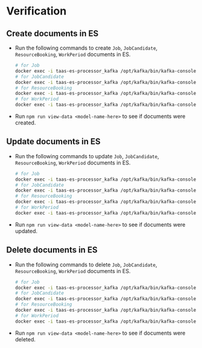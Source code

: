 # Verification

## Create documents in ES

- Run the following commands to create `Job`, `JobCandidate`, `ResourceBooking`, `WorkPeriod` documents in ES.

  ``` bash
  # for Job
  docker exec -i taas-es-processor_kafka /opt/kafka/bin/kafka-console-producer.sh --broker-list localhost:9092 --topic taas.job.create < test/messages/taas.job.create.event.json
  # for JobCandidate
  docker exec -i taas-es-processor_kafka /opt/kafka/bin/kafka-console-producer.sh --broker-list localhost:9092 --topic taas.jobcandidate.create < test/messages/taas.jobcandidate.create.event.json
  # for ResourceBooking
  docker exec -i taas-es-processor_kafka /opt/kafka/bin/kafka-console-producer.sh --broker-list localhost:9092 --topic taas.resourcebooking.create < test/messages/taas.resourcebooking.create.event.json
  # for WorkPeriod
  docker exec -i taas-es-processor_kafka /opt/kafka/bin/kafka-console-producer.sh --broker-list localhost:9092 --topic taas.workperiod.create < test/messages/taas.workperiod.create.event.json
  ```

- Run `npm run view-data <model-name-here>` to see if documents were created.

## Update documents in ES
- Run the following commands to update `Job`, `JobCandidate`, `ResourceBooking`, `WorkPeriod` documents in ES.

  ``` bash
  # for Job
  docker exec -i taas-es-processor_kafka /opt/kafka/bin/kafka-console-producer.sh --broker-list localhost:9092 --topic taas.job.update < test/messages/taas.job.update.event.json
  # for JobCandidate
  docker exec -i taas-es-processor_kafka /opt/kafka/bin/kafka-console-producer.sh --broker-list localhost:9092 --topic taas.jobcandidate.update < test/messages/taas.jobcandidate.update.event.json
  # for ResourceBooking
  docker exec -i taas-es-processor_kafka /opt/kafka/bin/kafka-console-producer.sh --broker-list localhost:9092 --topic taas.resourcebooking.update < test/messages/taas.resourcebooking.update.event.json
  # for WorkPeriod
  docker exec -i taas-es-processor_kafka /opt/kafka/bin/kafka-console-producer.sh --broker-list localhost:9092 --topic taas.workperiod.update < test/messages/taas.workperiod.update.event.json
  ```

- Run `npm run view-data <model-name-here>` to see if documents were updated.

## Delete documents in ES
- Run the following commands to delete `Job`, `JobCandidate`, `ResourceBooking`, `WorkPeriod` documents in ES.

  ``` bash
  # for Job
  docker exec -i taas-es-processor_kafka /opt/kafka/bin/kafka-console-producer.sh --broker-list localhost:9092 --topic taas.job.delete < test/messages/taas.job.delete.event.json
  # for JobCandidate
  docker exec -i taas-es-processor_kafka /opt/kafka/bin/kafka-console-producer.sh --broker-list localhost:9092 --topic taas.jobcandidate.delete < test/messages/taas.jobcandidate.delete.event.json
  # for ResourceBooking
  docker exec -i taas-es-processor_kafka /opt/kafka/bin/kafka-console-producer.sh --broker-list localhost:9092 --topic taas.resourcebooking.delete < test/messages/taas.resourcebooking.delete.event.json
  # for WorkPeriod
  docker exec -i taas-es-processor_kafka /opt/kafka/bin/kafka-console-producer.sh --broker-list localhost:9092 --topic taas.workperiod.delete < test/messages/taas.workperiod.delete.event.json
  ```

- Run `npm run view-data <model-name-here>` to see if documents were deleted.
